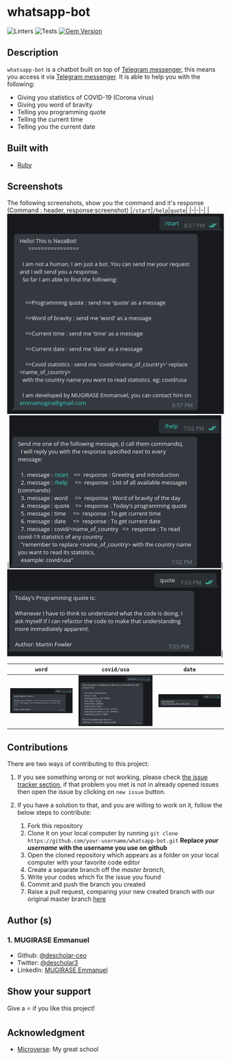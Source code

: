# whatsapp-bot
![Linters](https://github.com/descholar-ceo/whatsapp-bot/workflows/Linters/badge.svg)  ![Tests](https://github.com/descholar-ceo/whatsapp-bot/workflows/Tests/badge.svg)  [![Gem Version](https://badge.fury.io/rb/whatsapp-bot-ruby.svg)](https://badge.fury.io/rb/whatsapp-bot-ruby)


## Description
`whatsapp-bot` is a chatbot built on top of [Telegram messenger](https://telegram.org/), this means you access it via [Telegram messenger](https://telegram.org/). It is able to help you with the following: 
- Giving you statistics of COVID-19 (Corona virus)
- Giving you word of bravity
- Telling you programming quote
- Telling the current time
- Telling you the current date

## Built with
* [Ruby](https://www.ruby-lang.org/en/)

## Screenshots
The following screenshots, show you the command and it's response (Command : header, response:screenshot)
|`/start`|`/help`|`quote`|
|-|-|-|
|![](assets/start-command.png)|![](assets/help-commands.png)|![](assets/quote-command.png)|

|`word`|`covid/usa`|`date`|
|-|-|-|
![](assets/word-command.png)|![](assets/covid-command.png)|![](assets/date-command.png)

## Contributions

There are two ways of contributing to this project:

1.  If you see something wrong or not working, please check [the issue tracker section](https://github.com/descholar-ceo/whatsapp-bot/issues ), if that problem you met is not in already opened issues then open the issue by clicking on `new issue` button.

2.  If you have a solution to that, and you are willing to work on it, follow the below steps to contribute:
    1.  Fork this repository
    1.  Clone it on your local computer by running `git clone https://github.com/your-username/whatsapp-bot.git` __Replace *your username* with the username you use on github__
    1.  Open the cloned repository which appears as a folder on your local computer with your favorite code editor
    1.  Create a separate branch off the *master branch*,
    1.  Write your codes which fix the issue you found
    1.  Commit and push the branch you created
    1.  Raise a pull request, comparing your new created branch with our original master branch [here](https://github.com/descholar-ceo/whatsapp-bot)

## Author (s)
### 1. MUGIRASE Emmanuel
* Github: [@descholar-ceo](https://github.com/descholar-ceo)
* Twitter: [@descholar3](https://twitter.com/descholar3)
* LinkedIn: [MUGIRASE Emmanuel](https://www.linkedin.com/in/mugirase-emmanuel-a90b49143)

## Show your support 
Give a ⭐️ if you like this project!

## Acknowledgment
* [Microverse](https://microvese.org): My great school


